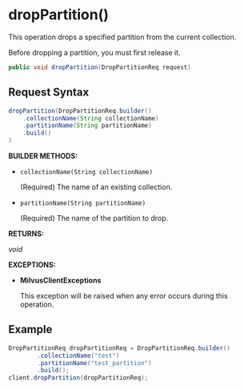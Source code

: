 # dropPartition()

This operation drops a specified partition from the current collection.

Before dropping a partition, you must first release it.

```java
public void dropPartition(DropPartitionReq request)
```

## Request Syntax

```java
dropPartition(DropPartitionReq.builder()
    .collectionName(String collectionName)
    .partitionName(String partitionName)
    .build()
)
```

**BUILDER METHODS:**

- `collectionName(String collectionName)`

    (Required) The name of an existing collection.

- `partitionName(String partitionName)`

    (Required) The name of the partition to drop.

**RETURNS:**

*void*

**EXCEPTIONS:**

- **MilvusClientExceptions**

    This exception will be raised when any error occurs during this operation.

## Example

```java
DropPartitionReq dropPartitionReq = DropPartitionReq.builder()
        .collectionName("test")
        .partitionName("test_partition")
        .build();
client.dropPartition(dropPartitionReq);
```

